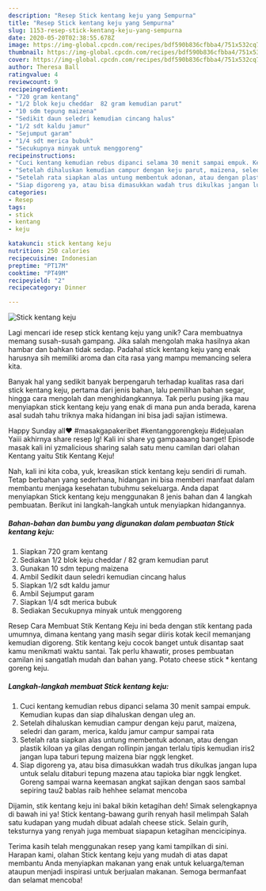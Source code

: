 ```yaml
---
description: "Resep Stick kentang keju yang Sempurna"
title: "Resep Stick kentang keju yang Sempurna"
slug: 1153-resep-stick-kentang-keju-yang-sempurna
date: 2020-05-20T02:38:55.678Z
image: https://img-global.cpcdn.com/recipes/bdf590b836cfbba4/751x532cq70/stick-kentang-keju-foto-resep-utama.jpg
thumbnail: https://img-global.cpcdn.com/recipes/bdf590b836cfbba4/751x532cq70/stick-kentang-keju-foto-resep-utama.jpg
cover: https://img-global.cpcdn.com/recipes/bdf590b836cfbba4/751x532cq70/stick-kentang-keju-foto-resep-utama.jpg
author: Theresa Ball
ratingvalue: 4
reviewcount: 9
recipeingredient:
- "720 gram kentang"
- "1/2 blok keju cheddar  82 gram kemudian parut"
- "10 sdm tepung maizena"
- "Sedikit daun seledri kemudian cincang halus"
- "1/2 sdt kaldu jamur"
- "Sejumput garam"
- "1/4 sdt merica bubuk"
- "Secukupnya minyak untuk menggoreng"
recipeinstructions:
- "Cuci kentang kemudian rebus dipanci selama 30 menit sampai empuk. Kemudian kupas dan siap dihaluskan dengan uleg an."
- "Setelah dihaluskan kemudian campur dengan keju parut, maizena, seledri dan garam, merica, kaldu jamur campur sampai rata"
- "Setelah rata siapkan alas untung membentuk adonan, atau dengan plastik kiloan ya gilas dengan rollinpin jangan terlalu tipis kemudian iris2 jangan lupa taburi tepung maizena biar nggk lengket."
- "Siap digoreng ya, atau bisa dimasukkan wadah trus dikulkas jangan lupa untuk selalu ditaburi tepung mazena atau tapioka biar nggk lengket. Goreng sampai warna keemasan angkat sajikan dengan saos sambal sepiring tau2 bablas raib hehhee selamat mencoba"
categories:
- Resep
tags:
- stick
- kentang
- keju

katakunci: stick kentang keju 
nutrition: 250 calories
recipecuisine: Indonesian
preptime: "PT17M"
cooktime: "PT49M"
recipeyield: "2"
recipecategory: Dinner

---
```



![Stick kentang keju](https://img-global.cpcdn.com/recipes/bdf590b836cfbba4/751x532cq70/stick-kentang-keju-foto-resep-utama.jpg)

Lagi mencari ide resep stick kentang keju yang unik? Cara membuatnya memang susah-susah gampang. Jika salah mengolah maka hasilnya akan hambar dan bahkan tidak sedap. Padahal stick kentang keju yang enak harusnya sih memiliki aroma dan cita rasa yang mampu memancing selera kita.

Banyak hal yang sedikit banyak berpengaruh terhadap kualitas rasa dari stick kentang keju, pertama dari jenis bahan, lalu pemilihan bahan segar, hingga cara mengolah dan menghidangkannya. Tak perlu pusing jika mau menyiapkan stick kentang keju yang enak di mana pun anda berada, karena asal sudah tahu triknya maka hidangan ini bisa jadi sajian istimewa.

Happy Sunday all❤️ #masakgapakeribet #kentanggorengkeju #idejualan Yaiii akhirnya share resep lg! Kali ini share yg gampaaaang banget! Episode masak kali ini yzmalicious sharing salah satu menu camilan dari olahan Kentang yaitu Stik Kentang Keju!


Nah, kali ini kita coba, yuk, kreasikan stick kentang keju sendiri di rumah. Tetap berbahan yang sederhana, hidangan ini bisa memberi manfaat dalam membantu menjaga kesehatan tubuhmu sekeluarga. Anda dapat menyiapkan Stick kentang keju menggunakan 8 jenis bahan dan 4 langkah pembuatan. Berikut ini langkah-langkah untuk menyiapkan hidangannya.

<!--inarticleads1-->

##### Bahan-bahan dan bumbu yang digunakan dalam pembuatan Stick kentang keju:

1. Siapkan 720 gram kentang
1. Sediakan 1/2 blok keju cheddar / 82 gram kemudian parut
1. Gunakan 10 sdm tepung maizena
1. Ambil Sedikit daun seledri kemudian cincang halus
1. Siapkan 1/2 sdt kaldu jamur
1. Ambil Sejumput garam
1. Siapkan 1/4 sdt merica bubuk
1. Sediakan Secukupnya minyak untuk menggoreng


Resep Cara Membuat Stik Kentang Keju ini beda dengan stik kentang pada umumnya, dimana kentang yang masih segar diiris kotak kecil memanjang kemudian digoreng. Stik kentang keju cocok banget untuk disantap saat kamu menikmati waktu santai. Tak perlu khawatir, proses pembuatan camilan ini sangatlah mudah dan bahan yang. Potato cheese stick * kentang goreng keju. 

<!--inarticleads2-->

##### Langkah-langkah membuat Stick kentang keju:

1. Cuci kentang kemudian rebus dipanci selama 30 menit sampai empuk. Kemudian kupas dan siap dihaluskan dengan uleg an.
1. Setelah dihaluskan kemudian campur dengan keju parut, maizena, seledri dan garam, merica, kaldu jamur campur sampai rata
1. Setelah rata siapkan alas untung membentuk adonan, atau dengan plastik kiloan ya gilas dengan rollinpin jangan terlalu tipis kemudian iris2 jangan lupa taburi tepung maizena biar nggk lengket.
1. Siap digoreng ya, atau bisa dimasukkan wadah trus dikulkas jangan lupa untuk selalu ditaburi tepung mazena atau tapioka biar nggk lengket. Goreng sampai warna keemasan angkat sajikan dengan saos sambal sepiring tau2 bablas raib hehhee selamat mencoba


Dijamin, stik kentang keju ini bakal bikin ketagihan deh! Simak selengkapnya di bawah ini ya! Stick kentang-bawang gurih renyah hasil melimpah Salah satu kudapan yang mudah dibuat adalah cheese stick. Selain gurih, teksturnya yang renyah juga membuat siapapun ketagihan mencicipinya. 

Terima kasih telah menggunakan resep yang kami tampilkan di sini. Harapan kami, olahan Stick kentang keju yang mudah di atas dapat membantu Anda menyiapkan makanan yang enak untuk keluarga/teman ataupun menjadi inspirasi untuk berjualan makanan. Semoga bermanfaat dan selamat mencoba!
